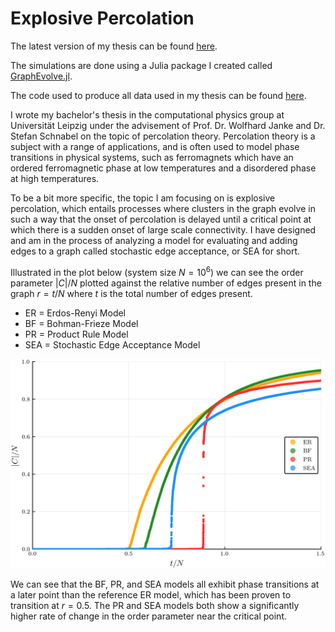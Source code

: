 # Explosive Percolation
The latest version of my thesis can be found [here](latex/main.pdf).

The simulations are done using a Julia package I created called [GraphEvolve.jl](https://github.com/cameronperot/GraphEvolve.jl).

The code used to produce all data used in my thesis can be found [here](code).

I wrote my bachelor's thesis in the computational physics group at Universität Leipzig under the advisement of Prof. Dr. Wolfhard Janke and Dr. Stefan Schnabel on the topic of percolation theory. Percolation theory is a subject with a range of applications, and is often used to model phase transitions in physical systems, such as ferromagnets which have an ordered ferromagnetic phase at low temperatures and a disordered phase at high temperatures.

To be a bit more specific, the topic I am focusing on is explosive percolation, which entails processes where clusters in the graph evolve in such a way that the onset of percolation is delayed until a critical point at which there is a sudden onset of large scale connectivity.
I have designed and am in the process of analyzing a model for evaluating and adding edges to a graph called stochastic edge acceptance, or SEA for short.

Illustrated in the plot below (system size $N = 10^6$) we can see the order parameter $|C|/N$ plotted against the relative number of edges present in the graph $r = t/N$ where $t$ is the total number of edges present.
* ER = Erdos-Renyi Model
* BF = Bohman-Frieze Model
* PR = Product Rule Model
* SEA = Stochastic Edge Acceptance Model

![Order Parameter](https://github.com/cameronperot/explosive-percolation/blob/master/latex/images/Network_ER_BF_PR_SEA_1e6_order_param.png)

We can see that the BF, PR, and SEA models all exhibit phase transitions at a later point than the reference ER model, which has been proven to transition at $r = 0.5$.
The PR and SEA models both show a significantly higher rate of change in the order parameter near the critical point.
